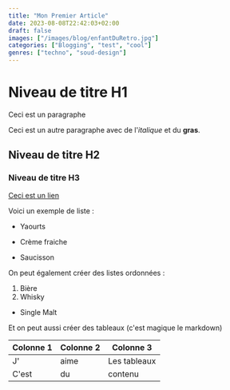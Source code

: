 ```yaml
---
title: "Mon Premier Article"
date: 2023-08-08T22:42:03+02:00
draft: false
images: ["/images/blog/enfantDuRetro.jpg"]
categories: ["Blogging", "test", "cool"]
genres: ["techno", "soud-design"]
---
```


# Niveau de titre H1

Ceci est un paragraphe

Ceci est un autre paragraphe avec de l'_italique_ et du **gras**.

## Niveau de titre H2

### Niveau de titre H3

[Ceci est un lien](http://www.google.com/)

Voici un exemple de liste :

- Yaourts

* Crème fraiche

- Saucisson

On peut également créer des listes ordonnées :

1. Bière
2. Whisky

- Single Malt

Et on peut aussi créer des tableaux (c'est magique le markdown)

| Colonne 1 | Colonne 2 | Colonne 3    |
| --------- | --------- | ------------ |
| J'        | aime      | Les tableaux |
| C'est     | du        | contenu      |
